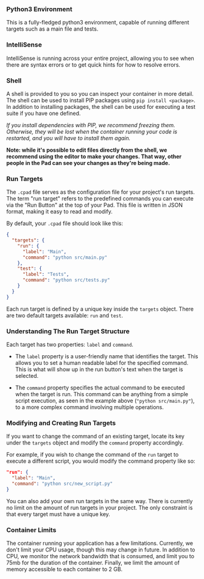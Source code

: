 ### Python3 Environment

This is a fully-fledged python3 environment, capable of running different targets such as a main file and tests.

### IntelliSense

IntelliSense is running across your entire project, allowing you to see when there are syntax errors or to get quick hints for how to resolve errors.

### Shell

A shell is provided to you so you can inspect your container in more detail. The shell can be used to install PIP packages using `pip install <package>`. In addition to installing packages, the shell can be used for executing a test suite if you have one defined.

_If you install dependencies with PIP, we recommend freezing them. Otherwise, they will be lost when the container running your code is restarted, and you will have to install them again._

**Note: while it's possible to edit files directly from the shell, we recommend using the editor to make your changes. That way, other people in the Pad can see your changes as they're being made.**

### Run Targets

The `.cpad` file serves as the configuration file for your project's run targets. The term "run target" refers to the predefined commands you can execute via the "Run Button" at the top of your Pad. This file is written in JSON format, making it easy to read and modify.

By default, your `.cpad` file should look like this:

```json
{
  "targets": {
    "run": {
      "label": "Main",
      "command": "python src/main.py"
    },
    "test": {
      "label": "Tests",
      "command": "python src/tests.py"
    }
  }
}
```

Each run target is defined by a unique key inside the `targets` object. There are two default targets available: `run` and `test`.

### Understanding The Run Target Structure

Each target has two properties: `label` and `command`.

- The `label` property is a user-friendly name that identifies the target. This allows you to set a human readable label for the specified command. This is what will show up in the run button's text when the target is selected.

- The `command` property specifies the actual command to be executed when the target is run. This command can be anything from a simple script execution, as seen in the example above (`"python src/main.py"`), to a more complex command involving multiple operations.

### Modifying and Creating Run Targets

If you want to change the command of an existing target, locate its key under the `targets` object and modify the `command` property accordingly.

For example, if you wish to change the command of the `run` target to execute a different script, you would modify the command property like so:

```json
"run": {
  "label": "Main",
  "command": "python src/new_script.py"
}
```

You can also add your own run targets in the same way. There is currently no limit on the amount of run targets in your project. The only constraint is that every target must have a unique key.

### Container Limits

The container running your application has a few limitations. Currently, we don't limit your CPU usage, though this may change in future. In addition to CPU, we monitor the network bandwidth that is consumed, and limit you to 75mb for the duration of the container. Finally, we limit the amount of memory accessible to each container to 2 GB.
